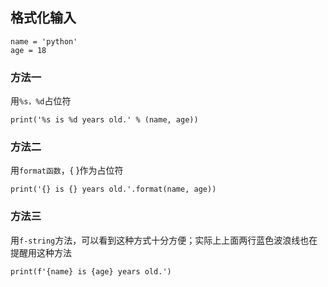 ## 格式化输入
    name = 'python'
    age = 18

### 方法一
用`%s，%d`占位符

    print('%s is %d years old.' % (name, age))
### 方法二
用`format函数`，{ }作为占位符

    print('{} is {} years old.'.format(name, age))
### 方法三
用`f-string`方法，可以看到这种方式十分方便；实际上上面两行蓝色波浪线也在提醒用这种方法

    print(f'{name} is {age} years old.')
